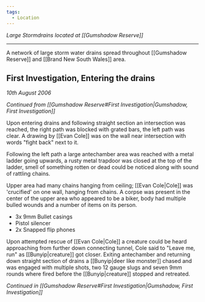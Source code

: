 ```yaml
---
tags:
  - Location
---
```

*Large Stormdrains located at [[Gumshadow Reserve]]*

---
A network of large storm water drains spread throughout [[Gumshadow Reserve]] and [[Brand New South Wales]] area.

## First Investigation, Entering the drains
*10th August 2006*

*Continued from [[Gumshadow Reserve#First Investigation|Gumshadow, First Investigation]]*

Upon entering drains and following straight section an intersection was reached, the right path was blocked with grated bars, the left path was clear.
A drawing by [[Evan Cole]] was on the wall near intersection with words "fight back" next to it.

Following the left path a large antechamber area was reached with a metal ladder going upwards, a rusty metal trapdoor was closed at the top of the ladder, smell of something rotten or dead could be noticed along with sound of rattling chains.

Upper area had many chains hanging from ceiling; [[Evan Cole|Cole]] was 'crucified' on one wall, hanging from chains. A corpse was present in the center of the upper area who appeared to be a biker, body had multiple bulled wounds and a number of items on its person.
- 3x 9mm Bullet casings
- Pistol silencer
- 2x Snapped flip phones

Upon attempted rescue of [[Evan Cole|Cole]] a creature could be heard approaching from further down connecting tunnel, Cole said to "Leave me, run" as [[Bunyip|creature]] got closer.
Exiting antechamber and returning down straight section of drains a [[Bunyip|deer like monster]] chased and was engaged with multiple shots, two 12 gauge slugs and seven 9mm rounds where fired before the [[Bunyip|creature]] stopped and retreated.

*Continued in [[Gumshadow Reserve#First Investigation|Gumshadow, First Investigation]]*